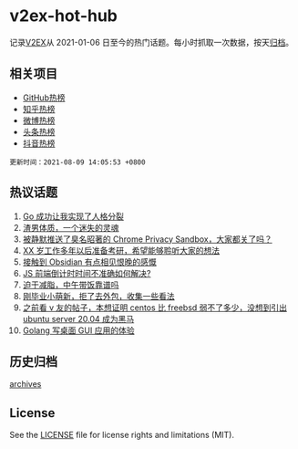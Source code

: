 # v2ex-hot-hub

 记录[V2EX](https://www.v2ex.com/)从 2021-01-06 日至今的热门话题。每小时抓取一次数据，按天[归档](archives)。
 
 ## 相关项目

- [GitHub热榜](https://github.com/snaildev/github-hot-hub)
- [知乎热榜](https://github.com/snaildev/zhihu-hot-hub)
- [微博热榜](https://github.com/snaildev/weibo-hot-hub)
- [头条热榜](https://github.com/snaildev/toutiao-hot-hub)
- [抖音热榜](https://github.com/snaildev/douyin-hot-hub)


 `更新时间：2021-08-09 14:05:53 +0800`

## 热议话题

1. [Go 成功让我实现了人格分裂](https://www.v2ex.com/t/794480)
1. [渣男体质，一个迷失的灵魂](https://www.v2ex.com/t/794588)
1. [被静默推送了臭名昭著的 Chrome Privacy Sandbox，大家都关了吗？](https://www.v2ex.com/t/794424)
1. [XX 岁工作多年以后准备考研，希望能够聆听大家的想法](https://www.v2ex.com/t/794509)
1. [接触到 Obsidian 有点相见恨晚的感慨](https://www.v2ex.com/t/794428)
1. [JS 前端倒计时时间不准确如何解决?](https://www.v2ex.com/t/794514)
1. [迫于减脂，中午带饭靠谱吗](https://www.v2ex.com/t/794568)
1. [刚毕业小萌新，拒了去外包，收集一些看法](https://www.v2ex.com/t/794413)
1. [之前看 v 友的帖子，本想证明 centos 比 freebsd 弱不了多少，没想到引出 ubuntu server 20.04 成为黑马](https://www.v2ex.com/t/794443)
1. [Golang 写桌面 GUI 应用的体验](https://www.v2ex.com/t/794478)

## 历史归档

[archives](archives)

## License

See the [LICENSE](LICENSE) file for license rights and limitations (MIT).
